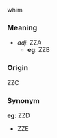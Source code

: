 whim
### Meaning
+ _adj_: ZZA
    + __eg__: ZZB

### Origin

ZZC

### Synonym

__eg__: ZZD

+ ZZE


